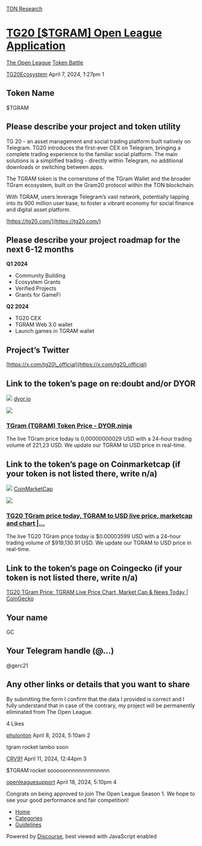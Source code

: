 [TON Research](/)

# [TG20 \[$TGRAM\] Open League Application](/t/tg20-tgram-open-league-application/10057)

[The Open League](/c/the-open-league/token-leaderboard/57)  [Token Battle](/c/the-open-league/token-leaderboard/57) 

    

[TG20Ecosystem](https://tonresear.ch/u/TG20Ecosystem)   April 7, 2024, 1:27pm  1

## [](#token-name-1)Token Name

$TGRAM

## [](#please-describe-your-project-and-token-utility-2)Please describe your project and token utility

TG 20 - an asset management and social trading platform built natively on Telegram. TG20 introduces the first-ever CEX on Telegram, bringing a complete trading experience to the familiar social platform. The main solutions is a simplified trading - directly within Telegram, no additional downloads or switching between apps.

The TGRAM token is the cornerstone of the TGram Wallet and the broader TGram ecosystem, built on the Gram20 protocol within the TON blockchain.

With TGRAM, users leverage Telegram’s vast network, potentially tapping into its 900 million user base, to foster a vibrant economy for social finance and digital asset platform.

[https://tg20.com/](https://tg20.com/)

## [](#please-describe-your-project-roadmap-for-the-next-6-12-months-3)Please describe your project roadmap for the next 6-12 months

**Q1 2024**

*   Community Building
*   Ecosystem Grants
*   Verified Projects
*   Grants for GameFi

**Q2 2024**

*   TG20 CEX
*   TGRAM Web 3.0 wallet
*   Launch games in TGRAM wallet

## [](#projects-twitter-4)Project’s Twitter

[https://x.com/tg20\_official](https://x.com/tg20_official)

## [](#link-to-the-tokens-page-on-redoubt-andor-dyor-5)Link to the token’s page on re:doubt and/or DYOR

![](https://tonresear.ch/uploads/default/original/2X/0/060dd86d8f272bf85f789b2e4a2762c4fa2aa79b.png) [dyor.io](https://dyor.io/ru/token/EQDRlQ8en7A2zsTuF7SdDOxMlZ_wFw0E7Eow3u9c4pSoe4Tg)

![](https://tonresear.ch/uploads/default/optimized/2X/b/b826500d1ea599b9a15cbb37efa203b130ae8664_2_690x362.jpeg)

### [TGram (TGRAM) Token Price - DYOR.ninja](https://dyor.io/ru/token/EQDRlQ8en7A2zsTuF7SdDOxMlZ_wFw0E7Eow3u9c4pSoe4Tg)

The live TGram price today is 0,00000000029 USD with a 24-hour trading volume of 221,23 USD. We update our TGRAM to USD price in real-time.

## [](#link-to-the-tokens-page-on-coinmarketcap-if-your-token-is-not-listed-there-write-na-6)Link to the token’s page on Coinmarketcap (if your token is not listed there, write n/a)

![](https://tonresear.ch/uploads/default/original/2X/0/05a04f4f0c9fe76048c508417534de9685ba5055.png) [CoinMarketCap](https://coinmarketcap.com/currencies/tg20-tgram/)

![](https://tonresear.ch/uploads/default/original/2X/7/7fe184db90e02a734887f76bf84321c1aeb18aa3.png)

### [TG20 TGram price today, TGRAM to USD live price, marketcap and chart |...](https://coinmarketcap.com/currencies/tg20-tgram/)

The live TG20 TGram price today is $0.00003599 USD with a 24-hour trading volume of $919,130.91 USD. We update our TGRAM to USD price in real-time.

## [](#link-to-the-tokens-page-on-coingecko-if-your-token-is-not-listed-there-write-na-7)Link to the token’s page on Coingecko (if your token is not listed there, write n/a)

[TG20 TGram Price: TGRAM Live Price Chart, Market Cap & News Today | CoinGecko](https://www.coingecko.com/en/coins/tg20-tgram)

## [](#your-name-8)Your name

GC

## [](#your-telegram-handle-9)Your Telegram handle (@…)

@gerc21

## [](#any-other-links-or-details-that-you-want-to-share-10)Any other links or details that you want to share

By submitting the form I confirm that the data I provided is correct and I fully understand that in case of the contrary, my project will be permanently eliminated from The Open League.

  4 Likes

[phulonton](https://tonresear.ch/u/phulonton) April 8, 2024, 5:10am  2

tgram rocket lambo soon

 

[CRV91](https://tonresear.ch/u/CRV91) April 11, 2024, 12:44pm  3

$TGRAM rocket sooooonnnnnnnnnnnnnn

 

[openleaguesupport](https://tonresear.ch/u/openleaguesupport) April 18, 2024, 5:10pm  4

Congrats on being approved to join The Open League Season 1. We hope to see your good performance and fair competition!

 

*   [Home](/)
*   [Categories](/categories)
*   [Guidelines](/guidelines)

Powered by [Discourse](https://www.discourse.org), best viewed with JavaScript enabled